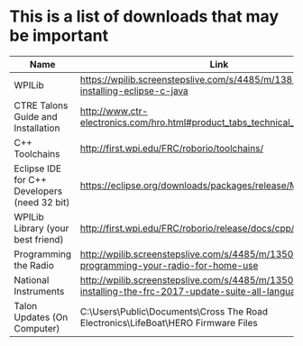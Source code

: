 # This is a list of downloads that may be important

| Name | Link |
| ---- | ---- |
| WPILib | https://wpilib.screenstepslive.com/s/4485/m/13810/l/145002-installing-eclipse-c-java |
| CTRE Talons Guide and Installation | http://www.ctr-electronics.com/hro.html#product_tabs_technical_resource |
| C++ Toolchains | http://first.wpi.edu/FRC/roborio/toolchains/ |
| Eclipse IDE for C++ Developers (need 32 bit) | https://eclipse.org/downloads/packages/release/Mars/2 |
| WPILib Library (your best friend) | http://first.wpi.edu/FRC/roborio/release/docs/cpp/annotated.html |
| Programming the Radio | http://wpilib.screenstepslive.com/s/4485/m/13503/l/144986-programming-your-radio-for-home-use |
| National Instruments | http://wpilib.screenstepslive.com/s/4485/m/13503/l/599670-installing-the-frc-2017-update-suite-all-languages |
| Talon Updates (On Computer) | C:\Users\Public\Documents\Cross The Road Electronics\LifeBoat\HERO Firmware Files |
